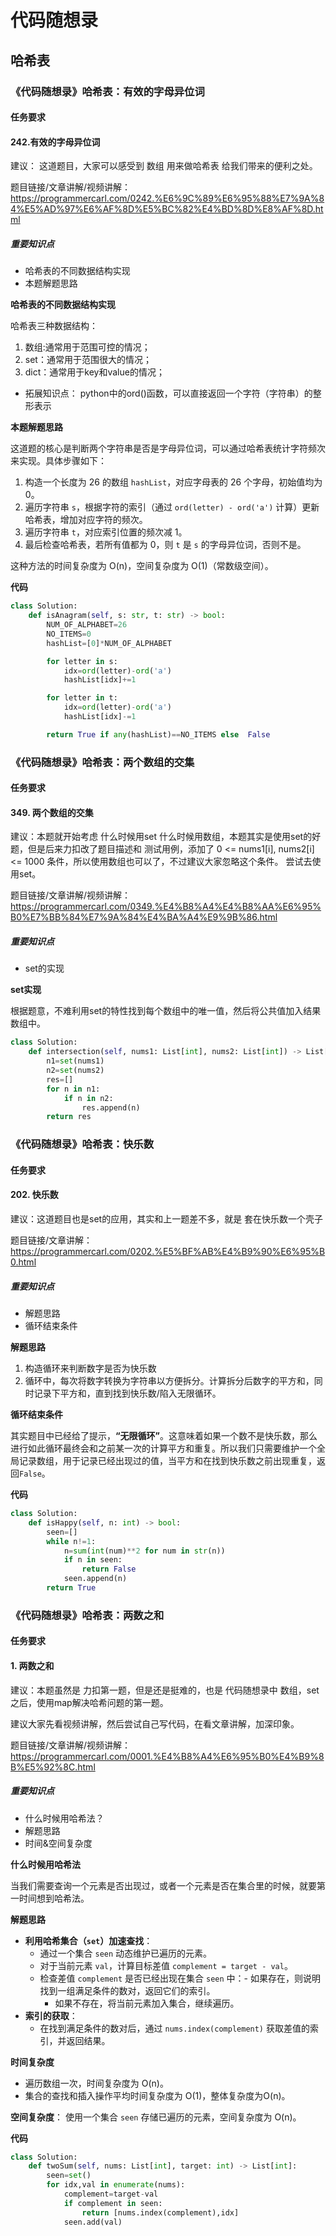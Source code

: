 # 代码随想录
## 哈希表
### 《代码随想录》哈希表：有效的字母异位词
#### 任务要求
#### 242.有效的字母异位词

建议： 这道题目，大家可以感受到 数组 用来做哈希表 给我们带来的便利之处。 

题目链接/文章讲解/视频讲解： https://programmercarl.com/0242.%E6%9C%89%E6%95%88%E7%9A%84%E5%AD%97%E6%AF%8D%E5%BC%82%E4%BD%8D%E8%AF%8D.html

##### 重要知识点
- 哈希表的不同数据结构实现
- 本题解题思路

**哈希表的不同数据结构实现**

哈希表三种数据结构：
1. 数组:通常用于范围可控的情况；
2. set：通常用于范围很大的情况；
3. dict：通常用于key和value的情况；

- 拓展知识点： python中的ord()函数，可以直接返回一个字符（字符串）的整形表示


**本题解题思路**

这道题的核心是判断两个字符串是否是字母异位词，可以通过哈希表统计字符频次来实现。具体步骤如下：
1. 构造一个长度为 26 的数组 `hashList`，对应字母表的 26 个字母，初始值均为 0。
2. 遍历字符串 `s`，根据字符的索引（通过 `ord(letter) - ord('a')` 计算）更新哈希表，增加对应字符的频次。
3. 遍历字符串 `t`，对应索引位置的频次减 1。
4. 最后检查哈希表，若所有值都为 0，则 `t` 是 `s` 的字母异位词，否则不是。

这种方法的时间复杂度为 O(n)，空间复杂度为 O(1)（常数级空间）。

**代码**
```Python 
class Solution:
    def isAnagram(self, s: str, t: str) -> bool:
        NUM_OF_ALPHABET=26
        NO_ITEMS=0
        hashList=[0]*NUM_OF_ALPHABET

        for letter in s:
            idx=ord(letter)-ord('a')
            hashList[idx]+=1

        for letter in t:
            idx=ord(letter)-ord('a')
            hashList[idx]-=1

        return True if any(hashList)==NO_ITEMS else  False
```

### 《代码随想录》哈希表：两个数组的交集
#### 任务要求
####  349. 两个数组的交集

建议：本题就开始考虑 什么时候用set 什么时候用数组，本题其实是使用set的好题，但是后来力扣改了题目描述和 测试用例，添加了 0 <= nums1[i], nums2[i] <= 1000 条件，所以使用数组也可以了，不过建议大家忽略这个条件。 尝试去使用set。 

题目链接/文章讲解/视频讲解：https://programmercarl.com/0349.%E4%B8%A4%E4%B8%AA%E6%95%B0%E7%BB%84%E7%9A%84%E4%BA%A4%E9%9B%86.html

##### 重要知识点
- set的实现

**set实现**

根据题意，不难利用set的特性找到每个数组中的唯一值，然后将公共值加入结果数组中。

```Python 
class Solution:
    def intersection(self, nums1: List[int], nums2: List[int]) -> List[int]:
        n1=set(nums1)
        n2=set(nums2)
        res=[]
        for n in n1:
            if n in n2:
                res.append(n)
        return res
```

### 《代码随想录》哈希表：快乐数
#### 任务要求
#### 202. 快乐数

建议：这道题目也是set的应用，其实和上一题差不多，就是 套在快乐数一个壳子 

题目链接/文章讲解：https://programmercarl.com/0202.%E5%BF%AB%E4%B9%90%E6%95%B0.html

##### 重要知识点
- 解题思路
- 循环结束条件

**解题思路**
1. 构造循环来判断数字是否为快乐数
2. 循环中，每次将数字转换为字符串以方便拆分。计算拆分后数字的平方和，同时记录下平方和，直到找到快乐数/陷入无限循环。

**循环结束条件**

其实题目中已经给了提示，**“无限循环”**。这意味着如果一个数不是快乐数，那么进行如此循环最终会和之前某一次的计算平方和重复。所以我们只需要维护一个全局记录数组，用于记录已经出现过的值，当平方和在找到快乐数之前出现重复，返回`False`。

**代码**
```Python 
class Solution:
    def isHappy(self, n: int) -> bool:
        seen=[]
        while n!=1:
            n=sum(int(num)**2 for num in str(n))
            if n in seen:
                return False
            seen.append(n)
        return True
```

### 《代码随想录》哈希表：两数之和
#### 任务要求
#### 1. 两数之和

建议：本题虽然是 力扣第一题，但是还是挺难的，也是 代码随想录中 数组，set之后，使用map解决哈希问题的第一题。 

建议大家先看视频讲解，然后尝试自己写代码，在看文章讲解，加深印象。 

题目链接/文章讲解/视频讲解：https://programmercarl.com/0001.%E4%B8%A4%E6%95%B0%E4%B9%8B%E5%92%8C.html

##### 重要知识点
- 什么时候用哈希法？
- 解题思路
- 时间&空间复杂度

**什么时候用哈希法**

当我们需要查询一个元素是否出现过，或者一个元素是否在集合里的时候，就要第一时间想到哈希法。

**解题思路**
- **利用哈希集合（`set`）加速查找**：
	- 通过一个集合 `seen` 动态维护已遍历的元素。
	- 对于当前元素 `val`，计算目标差值 `complement = target - val`。
	- 检查差值 `complement` 是否已经出现在集合 `seen` 中：- 如果存在，则说明找到一组满足条件的数对，返回它们的索引。
		- 如果不存在，将当前元素加入集合，继续遍历。
- **索引的获取**：
	- 在找到满足条件的数对后，通过 `nums.index(complement)` 获取差值的索引，并返回结果。

**时间复杂度**
- 遍历数组一次，时间复杂度为 O(n)。
- 集合的查找和插入操作平均时间复杂度为 O(1)，整体复杂度为O(n)。
 
	
**空间复杂度**： 使用一个集合 `seen` 存储已遍历的元素，空间复杂度为 O(n)。

**代码**
```Python 
class Solution:
    def twoSum(self, nums: List[int], target: int) -> List[int]:
        seen=set()
        for idx,val in enumerate(nums):
            complement=target-val
            if complement in seen:
                return [nums.index(complement),idx]
            seen.add(val)
```